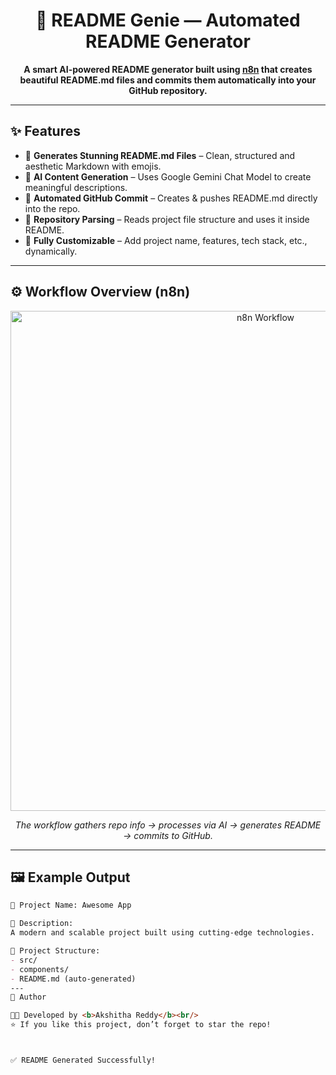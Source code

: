 <h1 align="center">🧠 README Genie — Automated README Generator</h1>

<p align="center">
  <b>A smart AI-powered README generator built using <a href="https://n8n.io/">n8n</a> that creates beautiful README.md files and commits them automatically into your GitHub repository.</b>
</p>

---

## ✨ Features

- 📝 **Generates Stunning README.md Files** – Clean, structured and aesthetic Markdown with emojis.
- 🤖 **AI Content Generation** – Uses Google Gemini Chat Model to create meaningful descriptions.
- 🔄 **Automated GitHub Commit** – Creates & pushes README.md directly into the repo.
- 📁 **Repository Parsing** – Reads project file structure and uses it inside README.
- 🧩 **Fully Customizable** – Add project name, features, tech stack, etc., dynamically.

---

## ⚙️ Workflow Overview (n8n)

<p align="center">
  <img src="assets/workflow.png" alt="n8n Workflow" width="800"/>
</p>

<p align="center"><i>The workflow gathers repo info → processes via AI → generates README → commits to GitHub.</i></p>

---

## 🖼️ Example Output

```md
🌟 Project Name: Awesome App

🚀 Description:
A modern and scalable project built using cutting-edge technologies.

📂 Project Structure:
- src/
- components/
- README.md (auto-generated)
---
📌 Author

👩‍💻 Developed by <b>Akshitha Reddy</b><br/>
⭐ If you like this project, don’t forget to star the repo!



✅ README Generated Successfully!
